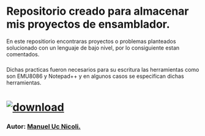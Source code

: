 # Repositorio creado para almacenar mis proyectos de ensamblador.

En este repositiorio encontraras proyectos o problemas planteados solucionado con un lenguaje de bajo nivel, por lo consiguiente estan comentados.
###
Dichas practicas fueron necesarios para su escritura las herramientas como son EMU8086 y Notepad++ y en algunos casos se especifican dichas herramientas.
# [![download](https://user-images.githubusercontent.com/66187774/161898855-14f7df97-a087-465b-99a7-730ff298ddca.png)](https://emu8086-microprocessor-emulator.softonic.com/)
###
### **Autor**: [Manuel Uc Nicoli.](https://github.com/Manuel924/)
